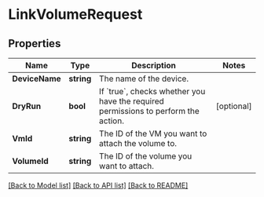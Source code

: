# LinkVolumeRequest

## Properties

Name | Type | Description | Notes
------------ | ------------- | ------------- | -------------
**DeviceName** | **string** | The name of the device. | 
**DryRun** | **bool** | If &#x60;true&#x60;, checks whether you have the required permissions to perform the action. | [optional] 
**VmId** | **string** | The ID of the VM you want to attach the volume to. | 
**VolumeId** | **string** | The ID of the volume you want to attach. | 

[[Back to Model list]](../README.md#documentation-for-models) [[Back to API list]](../README.md#documentation-for-api-endpoints) [[Back to README]](../README.md)


